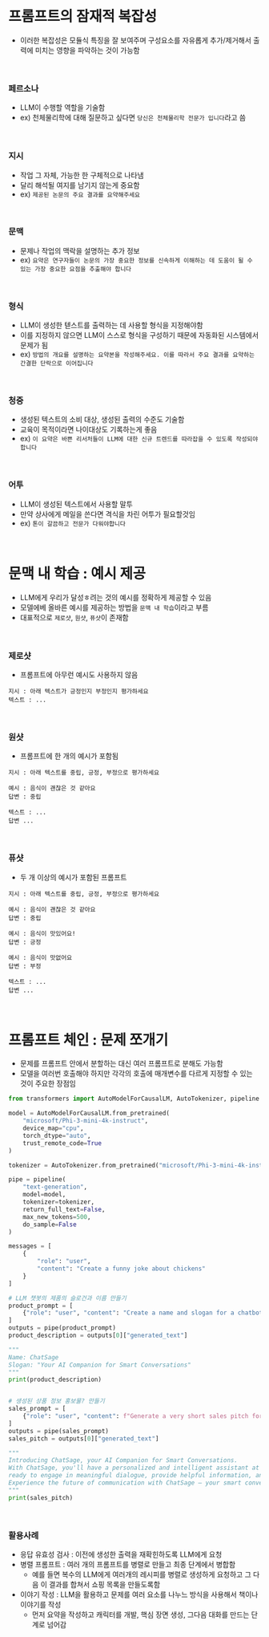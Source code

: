 # 프롬프트의 잠재적 복잡성
- 이러한 복잡성은 모듈식 특징을 잘 보여주며 구성요소를 자유롭게 추가/제거해서 출력에 미치는 영향을 파악하는 것이 가능함

<br>

### 페르소나
- LLM이 수행할 역할을 기술함
- ex) 천체물리학에 대해 질문하고 싶다면 `당신은 천체물리학 전문가 입니다`라고 씀

<br>

### 지시
- 작업 그 자체, 가능한 한 구체적으로 나타냄
- 달리 해석될 여지를 남기지 않는게 중요함
- ex) `제공된 논문의 주요 결과를 요약해주세요`

<br>

### 문맥
- 문제나 작업의 맥락을 설명하는 추가 정보
- ex) `요약은 연구자들이 논문의 가장 중요한 정보를 신속하게 이해하는 데 도움이 될 수 있는 가장 중요한 요점을 추출해야 합니다`

<br>

### 형식
- LLM이 생성한 텓스트를 출력하는 데 사용할 형식을 지정해야함
- 이를 지정하지 않으면 LLM이 스스로 형식을 구성하기 때문에 자동화된 시스템에서 문제가 됨
- ex) `방법의 개요를 설명하는 요약본을 작성해주세요. 이를 따라서 주요 결과를 요약하는 간결한 단락으로 이어집니다`

<br>

### 청중
- 생성된 텍스트의 소비 대상, 생성된 출력의 수준도 기술함
- 교육이 목적이라면 나이대상도 기록하는게 좋음
- ex) `이 요약은 바쁜 리서처들이 LLM에 대한 신규 트렌드를 따라잡을 수 있도록 작성되야합니다`

<br>

### 어투
- LLM이 생성된 텍스트에서 사용할 말투
- 만약 상사에게 메일을 쓴다면 격식을 차린 어투가 필요할것임
- ex) `톤이 갈끔하고 전문가 다워야합니다`

<br>

# 문맥 내 학습 : 예시 제공
- LLM에게 우리가 달성ㅎ려는 것의 예시를 정확하게 제공할 수 있음
- 모델에베 올바른 예시를 제공하는 방법을 `문맥 내 학습`이라고 부름
- 대표적으로 `제로샷`, `원샷`, `퓨샷`이 존재함

<br>

### 제로샷
- 프롬프트에 아무런 예시도 사용하지 않음
```
지시 : 아래 텍스트가 긍정인지 부정인지 평가하세요
텍스트 : ...
```

<br>

### 원샷
- 프롬프트에 한 개의 예시가 포함됨
```
지시 : 아래 텍스트를 중립, 긍정, 부정으로 평가하세요

예시 : 음식이 괜찮은 것 같아요
답변 : 중립

텍스트 : ...
답변 ...
```

<br>

### 퓨샷
- 두 개 이상의 예시가 포함된 프롬프트
```
지시 : 아래 텍스트를 중립, 긍정, 부정으로 평가하세요

예시 : 음식이 괜찮은 것 같아요
답변 : 중립

예시 : 음식이 맛있어요!
답변 : 긍정

예시 : 음식이 맛없어요
답변 : 부정

텍스트 : ...
답변 ...
```

<br>

# 프롬프트 체인 : 문제 쪼개기
- 문제를 프롬프트 안에서 분할하는 대신 여러 프롬프트로 분해도 가능함
- 모델을 여러번 호출해야 하지만 각각의 호출에 매개변수를 다르게 지정할 수 있는 것이 주요한 장점임

```python
from transformers import AutoModelForCausalLM, AutoTokenizer, pipeline

model = AutoModelForCausalLM.from_pretrained(
    "microsoft/Phi-3-mini-4k-instruct",
    device_map="cpu",
    torch_dtype="auto",
    trust_remote_code=True
)

tokenizer = AutoTokenizer.from_pretrained("microsoft/Phi-3-mini-4k-instruct")

pipe = pipeline(
    "text-generation",
    model=model,
    tokenizer=tokenizer,
    return_full_text=False,
    max_new_tokens=500,
    do_sample=False
)

messages = [
    {
        "role": "user",
        "content": "Create a funny joke about chickens"
    }
]

# LLM 챗봇의 제품의 슬로건과 이름 만들기
product_prompt = [
    {"role": "user", "content": "Create a name and slogan for a chatbot that leverages LLMs."}
]
outputs = pipe(product_prompt)
product_description = outputs[0]["generated_text"]

"""
Name: ChatSage
Slogan: "Your AI Companion for Smart Conversations"
"""
print(product_description)


# 생성된 상품 정보 홍보물? 만들기
sales_prompt = [
    {"role": "user", "content": f"Generate a very short sales pitch for the following product: '{product_description}'"}
]
outputs = pipe(sales_prompt)
sales_pitch = outputs[0]["generated_text"]

"""
Introducing ChatSage, your AI Companion for Smart Conversations.
With ChatSage, you'll have a personalized and intelligent assistant at your fingertips,
ready to engage in meaningful dialogue, provide helpful information, and enhance your daily interactions.
Experience the future of communication with ChatSage – your smart conversation partner.
"""
print(sales_pitch)
```

<br>

### 활용사례
- 응답 유효성 검사 : 이전에 생성한 출력을 재확힌하도록 LLM에게 요청
- 병렬 프롬프트 : 여러 개의 프롬프트를 병렬로 만들고 최종 단계에서 병합함
  - 예를 들면 복수의 LLM에게 여러개의 레시피를 병렬로 생성하게 요청하고 그 다음 이 결과를 합쳐서 쇼핑 목록을 만들도록함
- 이야기 작성 : LLM을 활용하고 문제를 여러 요소를 나누느 방식을 사용해서 책이나 이야기를 작성
  - 먼저 요약을 작성하고 캐릭터를 개발, 핵심 장면 생성, 그다음 대화를 만드는 단계로 넘어감
